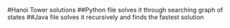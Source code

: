 #Hanoi Tower solutions
##Python file solves it through searching graph of states
##Java file solves it recursively and finds the fastest solution
